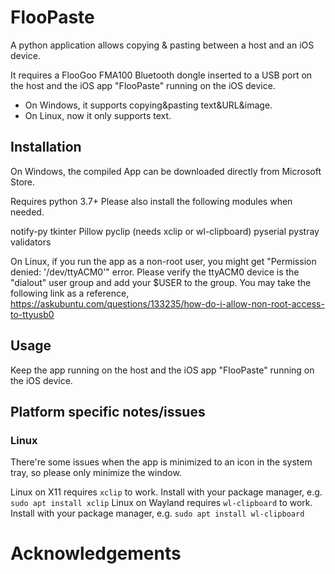# FlooPaste

A python application allows copying & pasting between a host and an iOS device.

It requires a FlooGoo FMA100 Bluetooth dongle inserted to a USB port on the host and the iOS app "FlooPaste" running on the iOS device.

- On Windows, it supports copying&pasting text&URL&image.
- On Linux, now it only supports text.

## Installation

On Windows, the compiled App can be downloaded directly from Microsoft Store.

Requires python 3.7+
Please also install the following modules when needed.

notify-py
tkinter
Pillow
pyclip (needs xclip or wl-clipboard)
pyserial
pystray
validators

On Linux, if you run the app as a non-root user, you might get "Permission denied: '/dev/ttyACM0'" error. 
Please verify the ttyACM0 device is the "dialout" user group and add your $USER to the group.
You may take the following link as a reference,
https://askubuntu.com/questions/133235/how-do-i-allow-non-root-access-to-ttyusb0
 
## Usage

Keep the app running on the host and the iOS app "FlooPaste" running on the iOS device.
 
## Platform specific notes/issues

### Linux

There're some issues when the app is minimized to an icon in the system tray, so please only minimize the window.

Linux on X11 requires `xclip` to work. Install with your package manager, e.g. `sudo apt install xclip`
Linux on Wayland requires `wl-clipboard` to work. Install with your package manager, e.g. `sudo apt install wl-clipboard`

# Acknowledgements

